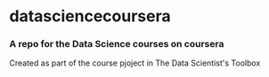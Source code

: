 # datasciencecoursera
### A repo for the Data Science courses on coursera
Created as part of the course pjoject in The Data Scientist's Toolbox
